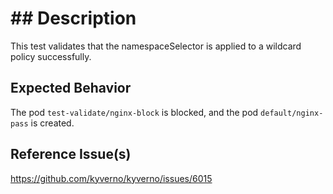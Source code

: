 # ## Description

This test validates that the namespaceSelector is applied to a wildcard policy successfully.

## Expected Behavior

The pod `test-validate/nginx-block` is blocked, and the pod `default/nginx-pass` is created.


## Reference Issue(s)

https://github.com/kyverno/kyverno/issues/6015